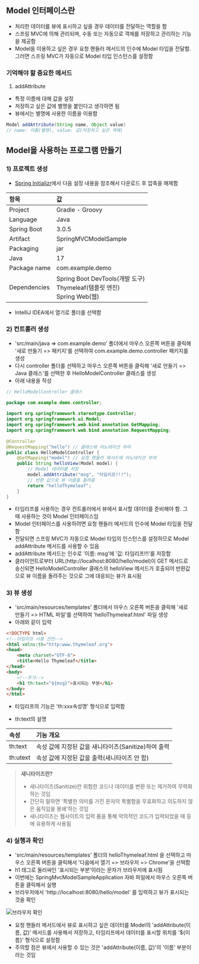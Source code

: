 ## Model 인터페이스란
- 처리한 데이터를 뷰에 표시하고 싶을 경우 데이터를 전달하는 역할을 함
- 스프링 MVC에 의해 관리되며, 수동 또는 자동으로 객체를 저장하고 관리하는 기능을 제공함
- Model을 이용하고 싶은 경우 요청 핸들러 메서드의 인수에 Model 타입을 전달함. 그러면 스프링 MVC가 자동으로 Model 타입 인스턴스를 설정함

### 기억해야 할 중요한 메서드
1. addAttribute
- 특정 이름에 대해 값을 설정
- 저장하고 싶은 값에 별명을 붙인다고 생각하면 됨
- 뷰에서는 별명에 사용한 이름을 이용함
```java
Model addAttribute(String name, Object value)
// name: 이름(별명), value: 값(저장하고 싶은 객체)
```

## Model을 사용하는 프로그램 만들기

### 1) 프로젝트 생성
- [Spring Initializr](./Spring_initializr_사용방법.md)에서 다음 설정 내용을 참조해서 다운로드 후 압축을 해제함

| **항목** | **값** |
| :--- | :--- |
| Project | Gradle - Groovy |
| Language | Java |
| Spring Boot | 3.0.5 |
| Artifact | SpringMVCModelSample |
| Packaging | jar |
| Java | 17 |
| Package name | com.example.demo |
| Dependencies | Spring Boot DevTools(개발 도구)<br>Thymeleaf(템플릿 엔진)<br>Spring Web(웹) |

- IntelliJ IDEA에서 열기로 폴더를 선택함

### 2) 컨트롤러 생성
- 'src/main/java => com.example.demo' 폴더에서 마우스 오른쪽 버튼을 클릭해 '새로 만들기 => 패키지'를 선택하여 com.example.demo.controller 패키지를 생성
- 다시 controller 폴더를 선택하고 마우스 오른쪽 버튼을 클릭해 '새로 만들기 => Java 클래스'를 선택한 후 HelloModelController 클래스를 생성
- 아래 내용을 작성
```java
// HelloModelController 클래스

package com.example.demo.controller;  
  
import org.springframework.stereotype.Controller;  
import org.springframework.ui.Model;  
import org.springframework.web.bind.annotation.GetMapping;  
import org.springframework.web.bind.annotation.RequestMapping;  
  
@Controller  
@RequestMapping("hello") // 클래스에 어노테이션 부여
public class HelloModelController {  
    @GetMapping("model") // 요청 핸들러 메서드에 어노테이션 부여
    public String helloView(Model model) {
        // Model 데이터를 저장  
        model.addAttribute("msg", "타임리프!!!");  
        // 반환 값으로 뷰 이름을 돌려줌  
        return "helloThymeleaf";  
    }  
}
```

- 타임리프를 사용하는 경우 컨트롤러에서 뷰에서 표시할 데이터를 준비해야 함. 그 때 사용하는 것이 Model 인터페이스임
- Model 인터페이스를 사용하려면 요청 핸들러 메서드의 인수에 Model 타입을 전달함
- 전달되면 스프링 MVC가 자동으로 Model 타입의 인스턴스를 설정하므로 Model addAttribute 메서드를 사용할 수 있음
- addAttribute 메서드는 인수로 '이름: msg'에 '값: 타임리프!!!'를 저장함
- 클라이언트로부터 URL(http://localhost:8080/hello/model)이 GET 메서드로 송신되면 HelloModelController 클래스의 helloView 메서드가 호출되어 반환값으로 뷰 이름을 돌려주는 것으로 그에 대응되는 뷰가 표시됨

### 3) 뷰 생성
- 'src/main/resources/templates' 폴더에서 마우스 오른쪽 버튼을 클릭해 '새로 만들기 => HTML 파일'를 선택하여 'helloThymeleaf.html' 파일 생성
- 아래와 같이 입력
```html
<!DOCTYPE html>  
<!--타임리프 사용 선언-->  
<html xmlns:th="http:www.thymeleaf.org">  
<head>  
    <meta charset="UTF-8">  
    <title>Hello Thymeleaf</title>  
</head>  
<body>  
	<!--추가-->  
	<h1 th:text="${msg}">표시되는 부분</h1>  
</body>  
</html>
```
- 타임리프의 기능은 'th:xxx속성명' 형식으로 입력함

- th:text의 설명

| **속성** | **기능 개요** |
| :--- | :--- |
| th:text | 속성 값에 지정된 값을 새니타이즈(Sanitize)하여 출력 |
| th:utext | 속성 값에 지정된 값을 출력(새니타이즈 안 함) |

> **새니타이즈란?**
> - 새니타이즈(Sanitize)란 위험한 코드나 데이터를 변환 또는 제거하여 무력화하는 것임
> - 간단히 말하면 '특별한 의미를 가진 문자의 특별함을 무효화하고 의도하지 않은 움직임을 봉쇄'하는 것임
> - 새니타이즈는 웹사이트의 입력 폼을 통해 악의적인 코드가 입력되었을 때 등에 유용하게 사용됨

### 4) 실행과 확인
- 'src/main/resources/templates' 폴더의 helloThymeleaf.html 을 선택하고 마우스 오른쪽 버튼을 클릭해서 '다음에서 열기 => 브라우저 => Chrome'을 선택함
- h1 태그로 둘러싸인 '표시되는 부분'이라는 문자가 브라우저에 표시됨
- 이번에는 SpringMvcModelSampleApplication 자바 파일에서 마우스 오른쪽 버튼을 클릭해서 실행
- 브라우저에서 'http://localhost:8080/hello/model' 를 입력하고 뷰가 표시되는 것을 확인

<img src="https://user-images.githubusercontent.com/77138259/228467010-247fbdf4-5acc-41e9-aa2a-69fadfbfe785.png" alt="브라우저 확인" />

- 요청 핸들러 메서드에서 뷰로 표시하고 싶은 데이터를 Model의 'addAttribute(이름, 값)' 메서드를 사용해서 저장하고, 타임리프에서 데이터를 표시할 위치를 '${이름}' 형식으로 설정함
- 주의할 점은 뷰에서 사용할 수 있는 것은 'addAttribute(이름, 값)'의 '이름' 부분이라는 것임